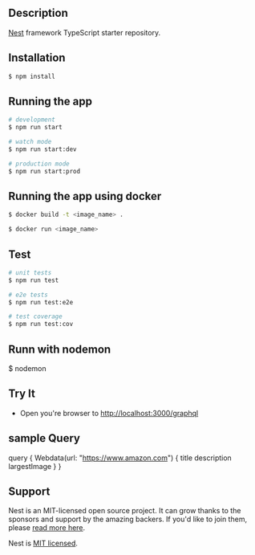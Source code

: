 ## Description

[Nest](https://github.com/nestjs/nest) framework TypeScript starter repository.

## Installation

```bash
$ npm install
```

## Running the app

```bash
# development
$ npm run start

# watch mode
$ npm run start:dev

# production mode
$ npm run start:prod
```

## Running the app using docker

```bash
$ docker build -t <image_name> .

$ docker run <image_name>
```

## Test

```bash
# unit tests
$ npm run test

# e2e tests
$ npm run test:e2e

# test coverage
$ npm run test:cov
```
## Runn with nodemon
$ nodemon

## Try It
* Open you're browser to [http://localhost:3000/graphql](http://localhost:3000/graphql)

## sample Query 
query {
  Webdata(url: "https://www.amazon.com") {
    title
    description
    largestImage
  }
}

## Support

Nest is an MIT-licensed open source project. It can grow thanks to the sponsors and support by the amazing backers. If you'd like to join them, please [read more here](https://docs.nestjs.com/support).

Nest is [MIT licensed](LICENSE).
